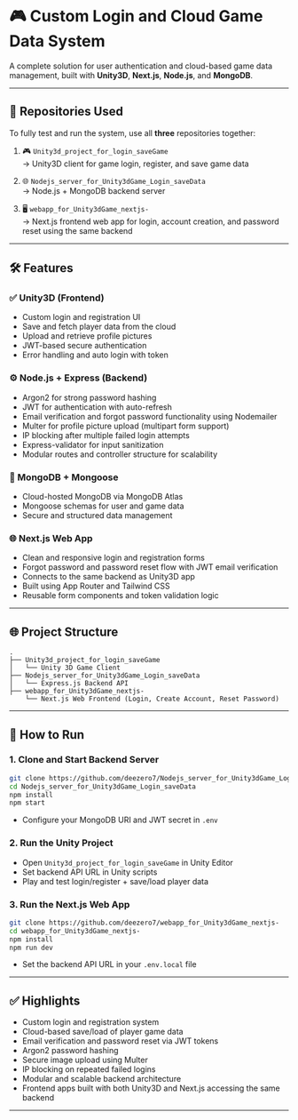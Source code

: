 # 🎮 Custom Login and Cloud Game Data System

A complete solution for user authentication and cloud-based game data management, built with **Unity3D**, **Next.js**, **Node.js**, and **MongoDB**.

---

## 🔗 Repositories Used

To fully test and run the system, use all **three** repositories together:

1. 🎮 `Unity3d_project_for_login_saveGame`  
   → Unity3D client for game login, register, and save game data

2. 🌐 `Nodejs_server_for_Unity3dGame_Login_saveData`  
   → Node.js + MongoDB backend server

3. 🖥️ `webapp_for_Unity3dGame_nextjs-`  
   → Next.js frontend web app for login, account creation, and password reset using the same backend

---

## 🛠️ Features

### ✅ Unity3D (Frontend)

- Custom login and registration UI
- Save and fetch player data from the cloud
- Upload and retrieve profile pictures
- JWT-based secure authentication
- Error handling and auto login with token

### ⚙️ Node.js + Express (Backend)

- Argon2 for strong password hashing
- JWT for authentication with auto-refresh
- Email verification and forgot password functionality using Nodemailer
- Multer for profile picture upload (multipart form support)
- IP blocking after multiple failed login attempts
- Express-validator for input sanitization
- Modular routes and controller structure for scalability

### 💾 MongoDB + Mongoose

- Cloud-hosted MongoDB via MongoDB Atlas
- Mongoose schemas for user and game data
- Secure and structured data management

### 🌐 Next.js Web App

- Clean and responsive login and registration forms
- Forgot password and password reset flow with JWT email verification
- Connects to the same backend as Unity3D app
- Built using App Router and Tailwind CSS
- Reusable form components and token validation logic

---

## 🌐 Project Structure

```
.
├── Unity3d_project_for_login_saveGame
│   └── Unity 3D Game Client
├── Nodejs_server_for_Unity3dGame_Login_saveData
│   └── Express.js Backend API
├── webapp_for_Unity3dGame_nextjs-
    └── Next.js Web Frontend (Login, Create Account, Reset Password)
```

---

## 🚀 How to Run

### 1. Clone and Start Backend Server

```bash
git clone https://github.com/deezero7/Nodejs_server_for_Unity3dGame_Login_saveData
cd Nodejs_server_for_Unity3dGame_Login_saveData
npm install
npm start
```

- Configure your MongoDB URI and JWT secret in `.env`

### 2. Run the Unity Project

- Open `Unity3d_project_for_login_saveGame` in Unity Editor
- Set backend API URL in Unity scripts
- Play and test login/register + save/load player data

### 3. Run the Next.js Web App

```bash
git clone https://github.com/deezero7/webapp_for_Unity3dGame_nextjs-
cd webapp_for_Unity3dGame_nextjs-
npm install
npm run dev
```

- Set the backend API URL in your `.env.local` file

---

## ✅ Highlights

- Custom login and registration system
- Cloud-based save/load of player game data
- Email verification and password reset via JWT tokens
- Argon2 password hashing
- Secure image upload using Multer
- IP blocking on repeated failed logins
- Modular and scalable backend architecture
- Frontend apps built with both Unity3D and Next.js accessing the same backend

---
